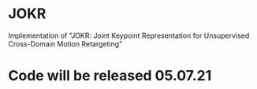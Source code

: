 # JOKR
Implementation of "JOKR: Joint Keypoint Representation for Unsupervised Cross-Domain Motion Retargeting"






# Code will be released 05.07.21

